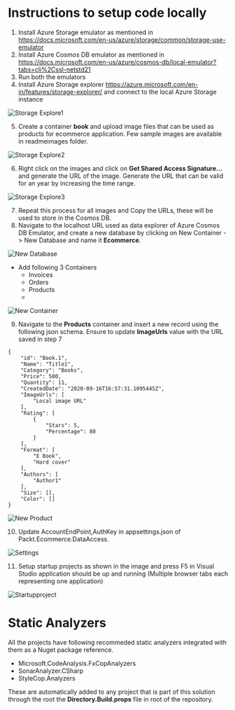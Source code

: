 # Instructions to setup code locally

1) Install Azure Storage emulator as mentioned in https://docs.microsoft.com/en-us/azure/storage/common/storage-use-emulator
2) Install Azure Cosmos DB emulator as mentioned in https://docs.microsoft.com/en-us/azure/cosmos-db/local-emulator?tabs=cli%2Cssl-netstd21
3) Run both the emulators
4) Install Azure Storage explorer https://azure.microsoft.com/en-in/features/storage-explorer/ and connect to the local Azure Storage instance

![Storage Explore1](readmeimages/Storage-Explorer1.PNG)

5) Create a container **book** and upload image files that can be used as products for ecommerce application. Few sample images are available in readmeimages folder.

![Storage Explore2](readmeimages/Storage-Explorer2.PNG)

6) Right click on the images and click on **Get Shared Access Signature...** and generate the URL of the image. Generate the URL that can be valid for an year by increasing the time range.

![Storage Explore3](readmeimages/Storage-Explorer3.PNG)

7) Repeat this process for all images and Copy the URLs, these will be used to store in the Cosmos DB.
8) Navigate to the localhost URL used as data explorer of Azure Cosmos DB Emulator, and create a new database by clicking on New Container -> New Database and name it **Ecommerce**. 

![New Database](readmeimages/New-Database.png)
- Add following 3 Containers
  - Invoices
  - Orders
  - Products
  - 
![New Container](readmeimages/New-Container.png)

9) Navigate to the **Products** container and insert a new record using the following json schema. Ensure to update **ImageUrls** value with the URL saved in step 7

```
{
    "id": "Book.1",
    "Name": "Title1",
    "Category": "Books",
    "Price": 500,
    "Quantity": 11,
    "CreatedDate": "2020-09-16T16:57:31.1095445Z",
    "ImageUrls": [
        "Local image URL" 
    ],
    "Rating": [
        {
            "Stars": 5,
            "Percentage": 80
        }
    ],
    "Format": [
        "E Book",
        "Hard cover"
    ],
    "Authors": [
        "Author1"
    ],
    "Size": [],
    "Color": []
}
```

![New Product](readmeimages/ProductInsert.png)

10) Update AccountEndPoint,AuthKey in appsettings.json of Packt.Ecommerce.DataAccess.

![Settings](readmeimages/Settings.PNG)

11) Setup startup projects as shown in the image and press F5 in Visual Studio application should be up and running (Multiple browser tabs each representing one application)

![Startupproject](readmeimages/StartupProject.PNG)


# Static Analyzers

All the projects have following recommeded static analyzers integrated with them as a Nuget package reference.

- Microsoft.CodeAnalysis.FxCopAnalyzers
- SonarAnalyzer.CSharp
- StyleCop.Analyzers

These are automatically added to any project that is part of this solution through the root the **Directory.Build.props** file in root of the repository.